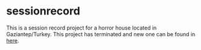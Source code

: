 # sessionrecord

This is a session record project for a horror house located in Gaziantep/Turkey. This project has terminated and new one can be found in [here](https://github.com/ertugrulcakici/Booking-Manager).
